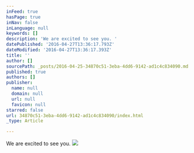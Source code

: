 ```yaml
---
inFeed: true
hasPage: true
inNav: false
inLanguage: null
keywords: []
description: 'We are excited to see you. '
datePublished: '2016-04-27T13:36:17.793Z'
dateModified: '2016-04-27T13:36:17.393Z'
title: ''
author: []
sourcePath: _posts/2016-04-25-34870c51-3eba-4dd6-9142-ad1c4c834090.md
published: true
authors: []
publisher:
  name: null
  domain: null
  url: null
  favicon: null
starred: false
url: 34870c51-3eba-4dd6-9142-ad1c4c834090/index.html
_type: Article

---
```

We are excited to see you. ![](https://the-grid-user-content.s3-us-west-2.amazonaws.com/d518ec14-1724-46ee-8b8b-9d4a6771d5a0.jpg)